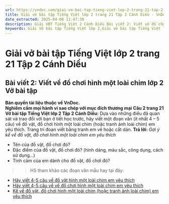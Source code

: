 ```yaml
---
url: https://vndoc.com/giai-vo-bai-tap-tieng-viet-lop-2-trang-21-tap-2-canh-dieu-321404
title: Giải vở bài tập Tiếng Việt lớp 2 trang 21 Tập 2 Cánh Diều - VnDoc.com
date_extracted: 2025-04-08 11:47:30
description: Giải VBT Tiếng Việt 2 Cánh Diều Bài viết 2: Viết về đồ chơi hình một loài chim trang 21 được biên soạn nhằm giúp các em HS học tập tốt môn Tiếng Việt lớp 2 Cánh Diều. Mời các bạn tham khảo.
keywords: Giải Vở bài tập Tiếng Việt lớp 2,Giải vở bài tập Tiếng Việt lớp 2 trang 21 Tập 2 Cánh Diều,Giải Bài viết 2 Viết về đồ chơi hình một loài chim Vở bài tập,Bài 23 Thế giới loài chim lớp 2 Vở bài tập,Giải VBT Tiếng Việt lớp 2 Tập 2 trang 21 Cánh Diều,Giải Bài viết 2 Viết về đồ chơi hình một loài chim lớp 2 Cánh Diều,Giải vbt Tiếng Việt lớp 2
---
```


# Giải vở bài tập Tiếng Việt lớp 2 trang 21 Tập 2 Cánh Diều
## **Bài viết 2: Viết về đồ chơi hình một loài chim lớp 2 Vở bài tập**
**Bản quyền tài liệu thuộc về VnDoc.**  
**Nghiêm cấm mọi hành vi sao chép với mục đích thương mại**
**Câu 2 trang 21 Vở bài tập Tiếng Việt lớp 2 Tập 2 Cánh Diều:** Dựa vào những điều đã quan sát và trao đổi với bạn ở tiết học trước, hãy viết một đoạn văn \(ít nhất 4 – 5 câu\) về đồ vật, đồ chơi hình một loài chim \(hoặc tranh ảnh loài chim\) em yêu thích. Trang trí đoạn viết bằng tranh em vẽ hoặc cắt dán.
**Trả lời:**
_Gợi ý kể về đồ vật, đồ chơi hình một loài chim em yêu thích_
  * Tên của đồ vật, đồ chơi đó?
  * Đặc điểm của đồ vật, đồ chơi đó? \(hình dáng, màu sắc, công dụng, cách sử dụng…\)
  * Tình cảm của em dành cho đồ vật, đồ chơi đó?

>> HS tham khảo các đoạn văn mẫu hay tại đây:
  * [Hãy viết 4-5 câu về đồ vật hình một loài chim em yêu thích](<https://vndoc.com/hay-viet-4-5-cau-ve-do-vat-hinh-mot-loai-chim-em-yeu-thich-255565>)
  * [Hãy viết 4-5 câu về về đồ chơi hình một loài chim em yêu thích](<https://vndoc.com/hay-viet-4-5-cau-ve-do-choi-hinh-mot-loai-chim-em-yeu-thich-255566>)
  * [Kể về đồ vật, đồ chơi hình một loài chim \(hoặc tranh ảnh loài chim\) em yêu thích](<https://vndoc.com/hay-viet-4-5-cau-ve-do-vat-do-choi-hinh-mot-loai-chim-em-yeu-thich-255564>)

